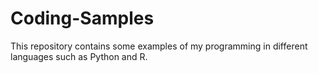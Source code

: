 # Coding-Samples
This repository contains some examples of my programming in different languages such as Python and R. 
